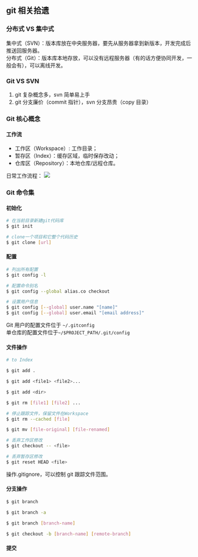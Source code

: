 ## git 相关拾遗

### 分布式 VS 集中式

集中式（SVN）：版本库放在中央服务器，要先从服务器拿到新版本，开发完成后推送回服务器。  
分布式（Git）：版本库本地存放，可以没有远程服务器（有的话方便协同开发，一般会有），可以离线开发。

### Git VS SVN

1. git 复杂概念多，svn 简单易上手
2. git 分支廉价（commit 指针），svn 分支昂贵（copy 目录）

### Git 核心概念

#### 工作流

- 工作区（Workspace）: 工作目录；
- 暂存区（Index）：缓存区域，临时保存改动；
- 仓库区（Repository）：本地仓库/远程仓库。

日常工作流程：
<image src="./images/git_daily_work.jpg">

### Git 命令集

#### 初始化

```bash
# 在当前目录新建git代码库
$ git init

# clone一个项目和它整个代码历史
$ git clone [url]
```

#### 配置

```bash
# 列出所有配置
$ git config -l

# 配置命令别名
$ git config --global alias.co checkout

# 设置用户信息
$ git config [--global] user.name "[name]"
$ git config [--global] user.email "[email address]"
```

Git 用户的配置文件位于 `~/.gitconfig`  
单仓库的配置文件位于`~/$PROJECT_PATH/.git/config`

#### 文件操作

```bash
# to Index

$ git add .

$ git add <file1> <file2>...

$ git add <dir>

$ git rm [file1] [file2] ...

# 停止跟踪文件，保留文件在Workspace
$ git rm --cached [file]

$ git mv [file-original] [file-renamed]

# 丢弃工作区修改
$ git checkout -- <file>

# 丢弃暂存区修改
$ git reset HEAD <file>
```

操作.gitignore，可以控制 git 跟踪文件范围。

#### 分支操作

```bash
$ git branch

$ git branch -a

$ git branch [branch-name]

$ git checkout -b [branch-name] [remote-branch]
```

#### 提交
